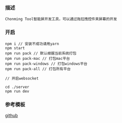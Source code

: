 
### 描述
```
Chonming Tool智能屏开发工具，可以通过拖拉拽控件来屏幕的开发
```

### 开启

```
npm i // 安装不成功请用yarn
npm start
npm run pack // 默认根据当前系统打包
npm run pack-mac // 打包mac平台
npm run pack-windows // 打包windows平台
npm run pack-all // 打包所有平台

// 开启websocket

cd ./server
npm run dev
```

### 参考模板
[github](https://github.com/qld-cf/electron-react-tpl)

